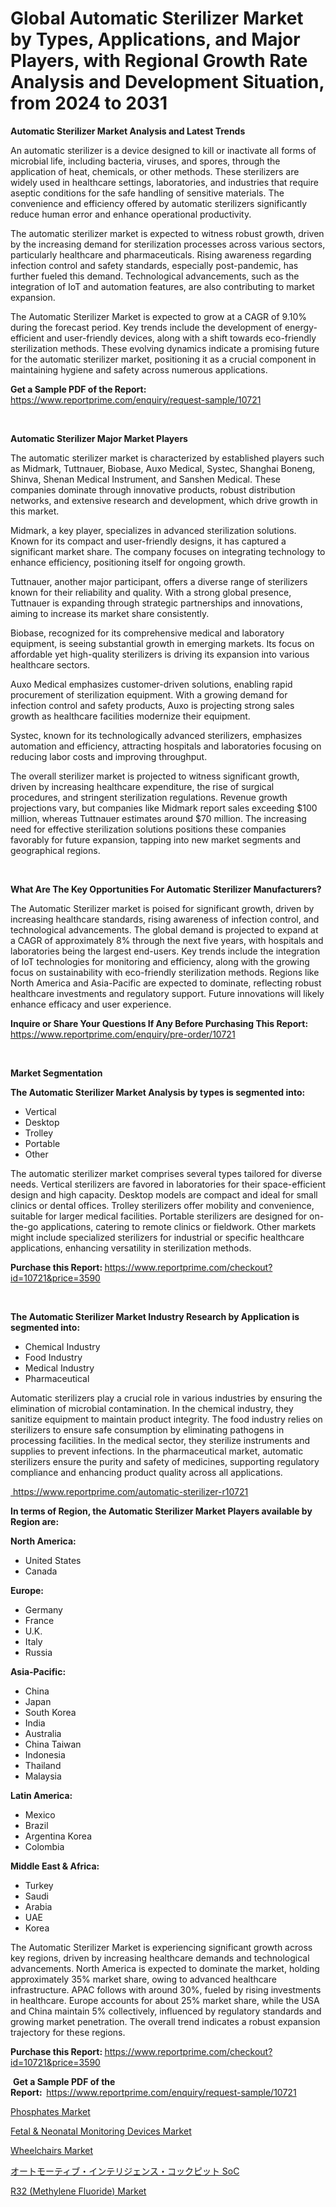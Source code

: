 <p><h1>Global Automatic Sterilizer Market by Types, Applications, and Major Players, with Regional Growth Rate Analysis and Development Situation, from 2024 to 2031</h1></p><p><strong>Automatic Sterilizer Market Analysis and Latest Trends</strong></p>
<p><p>An automatic sterilizer is a device designed to kill or inactivate all forms of microbial life, including bacteria, viruses, and spores, through the application of heat, chemicals, or other methods. These sterilizers are widely used in healthcare settings, laboratories, and industries that require aseptic conditions for the safe handling of sensitive materials. The convenience and efficiency offered by automatic sterilizers significantly reduce human error and enhance operational productivity.</p><p>The automatic sterilizer market is expected to witness robust growth, driven by the increasing demand for sterilization processes across various sectors, particularly healthcare and pharmaceuticals. Rising awareness regarding infection control and safety standards, especially post-pandemic, has further fueled this demand. Technological advancements, such as the integration of IoT and automation features, are also contributing to market expansion.</p><p>The Automatic Sterilizer Market is expected to grow at a CAGR of 9.10% during the forecast period. Key trends include the development of energy-efficient and user-friendly devices, along with a shift towards eco-friendly sterilization methods. These evolving dynamics indicate a promising future for the automatic sterilizer market, positioning it as a crucial component in maintaining hygiene and safety across numerous applications.</p></p>
<p><strong>Get a Sample PDF of the Report:&nbsp;</strong> <a href="https://www.reportprime.com/enquiry/request-sample/10721">https://www.reportprime.com/enquiry/request-sample/10721</a></p>
<p>&nbsp;</p>
<p><strong>Automatic Sterilizer Major Market Players</strong></p>
<p><p>The automatic sterilizer market is characterized by established players such as Midmark, Tuttnauer, Biobase, Auxo Medical, Systec, Shanghai Boneng, Shinva, Shenan Medical Instrument, and Sanshen Medical. These companies dominate through innovative products, robust distribution networks, and extensive research and development, which drive growth in this market.</p><p>Midmark, a key player, specializes in advanced sterilization solutions. Known for its compact and user-friendly designs, it has captured a significant market share. The company focuses on integrating technology to enhance efficiency, positioning itself for ongoing growth.</p><p>Tuttnauer, another major participant, offers a diverse range of sterilizers known for their reliability and quality. With a strong global presence, Tuttnauer is expanding through strategic partnerships and innovations, aiming to increase its market share consistently.</p><p>Biobase, recognized for its comprehensive medical and laboratory equipment, is seeing substantial growth in emerging markets. Its focus on affordable yet high-quality sterilizers is driving its expansion into various healthcare sectors.</p><p>Auxo Medical emphasizes customer-driven solutions, enabling rapid procurement of sterilization equipment. With a growing demand for infection control and safety products, Auxo is projecting strong sales growth as healthcare facilities modernize their equipment.</p><p>Systec, known for its technologically advanced sterilizers, emphasizes automation and efficiency, attracting hospitals and laboratories focusing on reducing labor costs and improving throughput.</p><p>The overall sterilizer market is projected to witness significant growth, driven by increasing healthcare expenditure, the rise of surgical procedures, and stringent sterilization regulations. Revenue growth projections vary, but companies like Midmark report sales exceeding $100 million, whereas Tuttnauer estimates around $70 million. The increasing need for effective sterilization solutions positions these companies favorably for future expansion, tapping into new market segments and geographical regions.</p></p>
<p>&nbsp;</p>
<p><strong>What Are The Key Opportunities For Automatic Sterilizer Manufacturers?</strong></p>
<p><p>The Automatic Sterilizer market is poised for significant growth, driven by increasing healthcare standards, rising awareness of infection control, and technological advancements. The global demand is projected to expand at a CAGR of approximately 8% through the next five years, with hospitals and laboratories being the largest end-users. Key trends include the integration of IoT technologies for monitoring and efficiency, along with the growing focus on sustainability with eco-friendly sterilization methods. Regions like North America and Asia-Pacific are expected to dominate, reflecting robust healthcare investments and regulatory support. Future innovations will likely enhance efficacy and user experience.</p></p>
<p><strong>Inquire or Share Your Questions If Any Before Purchasing This Report:</strong> <a href="https://www.reportprime.com/enquiry/pre-order/10721">https://www.reportprime.com/enquiry/pre-order/10721</a></p>
<p>&nbsp;</p>
<p><strong>Market Segmentation</strong></p>
<p><strong>The Automatic Sterilizer Market Analysis by types is segmented into:</strong></p>
<p><ul><li>Vertical</li><li>Desktop</li><li>Trolley</li><li>Portable</li><li>Other</li></ul></p>
<p><p>The automatic sterilizer market comprises several types tailored for diverse needs. Vertical sterilizers are favored in laboratories for their space-efficient design and high capacity. Desktop models are compact and ideal for small clinics or dental offices. Trolley sterilizers offer mobility and convenience, suitable for larger medical facilities. Portable sterilizers are designed for on-the-go applications, catering to remote clinics or fieldwork. Other markets might include specialized sterilizers for industrial or specific healthcare applications, enhancing versatility in sterilization methods.</p></p>
<p><strong>Purchase this Report:&nbsp;</strong><a href="https://www.reportprime.com/checkout?id=10721&price=3590">https://www.reportprime.com/checkout?id=10721&price=3590</a></p>
<p>&nbsp;</p>
<p><strong>The Automatic Sterilizer Market Industry Research by Application is segmented into:</strong></p>
<p><ul><li>Chemical Industry</li><li>Food Industry</li><li>Medical Industry</li><li>Pharmaceutical</li></ul></p>
<p><p>Automatic sterilizers play a crucial role in various industries by ensuring the elimination of microbial contamination. In the chemical industry, they sanitize equipment to maintain product integrity. The food industry relies on sterilizers to ensure safe consumption by eliminating pathogens in processing facilities. In the medical sector, they sterilize instruments and supplies to prevent infections. In the pharmaceutical market, automatic sterilizers ensure the purity and safety of medicines, supporting regulatory compliance and enhancing product quality across all applications.</p></p>
<p><a href="https://www.reportprime.com/automatic-sterilizer-r10721">&nbsp;https://www.reportprime.com/automatic-sterilizer-r10721</a></p>
<p><strong>In terms of Region, the Automatic Sterilizer Market Players available by Region are:</strong></p>
<p>
    <p> <strong> North America: </strong>
        <ul>
            <li>United States</li>
            <li>Canada</li>
        </ul>
        </p> 
    <p> <strong> Europe: </strong>
        <ul>
            <li>Germany</li>
            <li>France</li>
            <li>U.K.</li>
            <li>Italy</li>
            <li>Russia</li>
        </ul>
        </p> 
    <p> <strong> Asia-Pacific: </strong>
        <ul>
            <li>China</li>
            <li>Japan</li>
            <li>South Korea</li>
            <li>India</li>
            <li>Australia</li>
            <li>China Taiwan</li>
            <li>Indonesia</li>
            <li>Thailand</li>
            <li>Malaysia</li>
        </ul>
        </p> 
    <p> <strong> Latin America: </strong>
        <ul>
            <li>Mexico</li>
            <li>Brazil</li>
            <li>Argentina Korea</li>
            <li>Colombia</li>
        </ul>
        </p> 
    <p> <strong> Middle East & Africa: </strong>
        <ul>
            <li>Turkey</li>
            <li>Saudi</li>
            <li>Arabia</li>
            <li>UAE</li>
            <li>Korea</li>
        </ul>
    </p>
    </p>
<p><p>The Automatic Sterilizer Market is experiencing significant growth across key regions, driven by increasing healthcare demands and technological advancements. North America is expected to dominate the market, holding approximately 35% market share, owing to advanced healthcare infrastructure. APAC follows with around 30%, fueled by rising investments in healthcare. Europe accounts for about 25% market share, while the USA and China maintain 5% collectively, influenced by regulatory standards and growing market penetration. The overall trend indicates a robust expansion trajectory for these regions.</p></p>
<p><strong>Purchase this Report: </strong><a href="https://www.reportprime.com/checkout?id=10721&price=3590">https://www.reportprime.com/checkout?id=10721&price=3590</a></p>
<p>&nbsp;<strong>Get a Sample PDF of the Report:&nbsp;&nbsp;</strong><a href="https://www.reportprime.com/enquiry/request-sample/10721">https://www.reportprime.com/enquiry/request-sample/10721</a></p>
<p><strong></strong></p>
<p><p><a href="https://www.linkedin.com/pulse/global-phosphates-industry-types-applications-market-players-jgeae?trackingId=68fEv7STRhKaAWmO3H9AKQ%3D%3D">Phosphates Market</a></p><p><a href="https://medium.com/@kathleenbaker54/what-is-fetal-neonatal-monitoring-devices-market-55f56199c16f">Fetal & Neonatal Monitoring Devices Market</a></p><p><a href="https://medium.com/@kathleenbaker54/the-wheelchairs-market-insights-report-offers-an-in-depth-and-thorough-analysis-of-the-market-9b6c873dce65">Wheelchairs Market</a></p><p><a href="https://medium.com/@gordonjast2023/automotive-intelligence-cockpit-soc-1c6b9ca69810">オートモーティブ・インテリジェンス・コックピット SoC</a></p><p><a href="https://issuu.com/reportprime-2/docs/r32-methylene-fluoride-market-size-_807d88342dde06">R32 (Methylene Fluoride) Market</a></p></p>